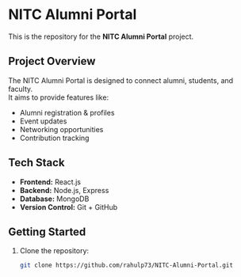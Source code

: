 # NITC Alumni Portal

This is the repository for the **NITC Alumni Portal** project.

## Project Overview
The NITC Alumni Portal is designed to connect alumni, students, and faculty.  
It aims to provide features like:
- Alumni registration & profiles
- Event updates
- Networking opportunities
- Contribution tracking

## Tech Stack
- **Frontend:** React.js
- **Backend:** Node.js, Express
- **Database:** MongoDB
- **Version Control:** Git + GitHub

## Getting Started
1. Clone the repository:
   ```bash
   git clone https://github.com/rahulp73/NITC-Alumni-Portal.git
